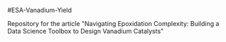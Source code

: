 #ESA-Vanadium-Yield

Repository for the article "Navigating Epoxidation Complexity: Building a Data Science Toolbox to Design Vanadium Catalysts"

